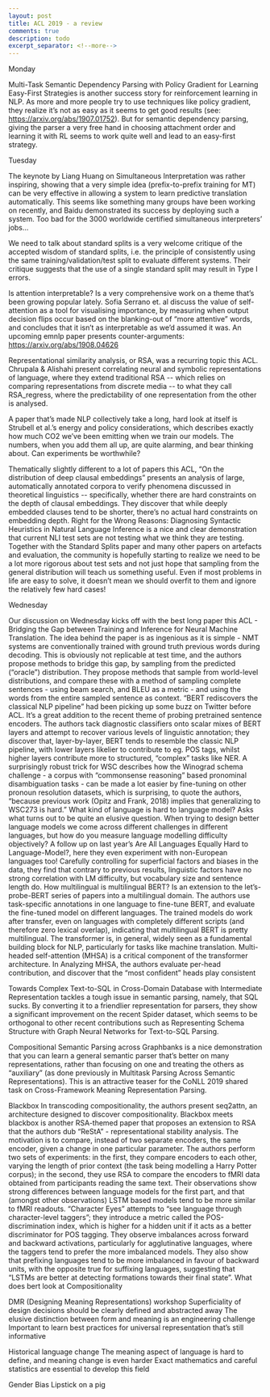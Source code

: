 ```yaml
---
layout: post
title: ACL 2019 - a review 
comments: true
description: todo
excerpt_separator: <!--more-->
---
```


Monday

Multi-Task Semantic Dependency Parsing with Policy Gradient for Learning Easy-First Strategies is another success story for reinforcement learning in NLP. As more and more people try to use techniques like policy gradient, they realize it’s not as easy as it seems to get good results (see: https://arxiv.org/abs/1907.01752). But for semantic dependency parsing, giving the parser a very free hand in choosing attachment order and learning it with RL seems to work quite well and lead to an easy-first strategy. 

Tuesday

The keynote by Liang Huang on Simultaneous Interpretation was rather inspiring, showing that a very simple idea (prefix-to-prefix training for MT) can be very effective in allowing a system to learn predictive translation automatically. This seems like something many groups have been working on recently, and Baidu demonstrated its success by deploying such a system. Too bad for the 3000 worldwide certified simultaneous interpreters’ jobs...

We need to talk about standard splits is a very welcome critique of the accepted wisdom of standard splits, i.e. the principle of consistently using the same training/validation/test split to evaluate different systems. Their critique suggests that the use of a single standard split may result in Type I errors. 

Is attention interpretable? Is a very comprehensive work on a theme that’s been growing popular lately. Sofia Serrano et. al discuss the value of self-attention as a tool for visualising importance, by measuring when output decision flips occur based on the blanking-out of “more attentive” words, and concludes that it isn’t as interpretable as we’d assumed it was. An upcoming emnlp paper presents counter-arguments: https://arxiv.org/abs/1908.04626

Representational similarity analysis, or RSA, was a recurring topic this ACL. Chrupala & Alishahi present correlating neural and symbolic representations of language, where they extend traditional RSA -- which relies on comparing representations from discrete media -- to what they call RSA_regress, where the predictability of one representation from the other is analysed.

A paper that’s made NLP collectively take a long, hard look at itself is Strubell et al.’s energy and policy considerations, which describes exactly how much CO2 we’ve been emitting when we train our models. The numbers, when you add them all up, are quite alarming, and bear thinking about. Can experiments be worthwhile? 

Thematically slightly different to a lot of papers this ACL, “On the distribution of deep clausal embeddings” presents an analysis of large, automatically annotated corpora to verify phenomena discussed in theoretical linguistics -- specifically, whether there are hard constraints on the depth of clausal embeddings. They discover that while deeply embedded clauses tend to be shorter, there’s no actual hard constraints on embedding depth.
Right for the Wrong Reasons: Diagnosing Syntactic Heuristics in Natural Language Inference is a nice and clear demonstration that current NLI test sets are not testing what we think they are testing. Together with the Standard Splits paper and many other papers on artefacts and evaluation, the community is hopefully starting to realize we need to be a lot more rigorous about test sets and not just hope that sampling from the general distribution will teach us something useful. Even if most problems in life are easy to solve, it doesn’t mean we should overfit to them and ignore the relatively few hard cases!

Wednesday

Our discussion on Wednesday kicks off with the best long paper this ACL - Bridging the Gap between Training and Inference for Neural Machine Translation. The idea behind the paper is as ingenious as it is simple - NMT systems are conventionally trained with ground truth previous words during decoding. This is obviously not replicable at test time, and the authors propose methods to bridge this gap, by sampling from the predicted (“oracle”) distribution. They propose methods that sample from world-level distributions, and compare these with a method of sampling complete sentences - using beam search, and BLEU as a metric - and using the words from the entire sampled sentence as context. 
“BERT rediscovers the classical NLP pipeline” had been picking up some buzz on Twitter before ACL. It’s a great addition to the recent theme of probing pretrained sentence encoders. The authors tack diagnostic classifiers onto scalar mixes of BERT layers and attempt to recover various levels of linguistic annotation; they discover that, layer-by-layer, BERT tends to resemble the classic NLP pipeline, with lower layers likelier to contribute to eg. POS tags, whilst higher layers contribute more to structured, “complex” tasks like NER.
A surprisingly robust trick for WSC describes how the Winograd schema challenge - a corpus with “commonsense reasoning” based pronominal disambiguation tasks - can be made a lot easier by fine-tuning on other pronoun resolution datasets, which is surprising, to quote the authors, “because previous work (Opitz and Frank, 2018) implies that generalizing to WSC273 is hard.” 
What kind of language is hard  to language model? Asks what turns out to be quite an elusive question. When trying to design better language models we come across different challenges in different languages, but how do you measure language modelling difficulty objectively? A follow up on last year’s Are All Languages Equally Hard to Language-Model?, here they even experiment with non-European languages too! Carefully controlling for superficial factors and biases in the data, they find that contrary to previous results, linguistic factors have no strong correlation with LM difficulty, but vocabulary size and sentence length do.
How multilingual is multilingual BERT? Is an extension to the let’s-probe-BERT series of papers into a multilingual domain. The authors use task-specific annotations in one language to fine-tune BERT, and evaluate the fine-tuned model on different languages. The trained models do work after transfer, even on languages with completely different scripts (and therefore zero lexical overlap), indicating that multilingual BERT is pretty multilingual. 
The transformer is, in general, widely seen as a fundamental building block for NLP, particularly for tasks like machine translation. Multi-headed self-attention (MHSA) is a critical component of the transformer architecture. In Analyzing MHSA, the authors evaluate per-head contribution, and discover that the “most confident” heads play consistent 

Towards Complex Text-to-SQL in Cross-Domain Database with Intermediate Representation tackles a tough issue in semantic parsing, namely, that SQL sucks. By converting it to a friendlier representation for parsers, they show a significant improvement on the recent Spider dataset, which seems to be orthogonal to other recent contributions such as Representing Schema Structure with Graph Neural Networks for Text-to-SQL Parsing.

Compositional Semantic Parsing across Graphbanks is a nice demonstration that you can learn a general semantic parser that’s better on many representations, rather than focusing on one and treating the others as “auxiliary” (as done previously in Multitask Parsing Across Semantic Representations). This is an attractive teaser for the CoNLL 2019 shared task on Cross-Framework Meaning Representation Parsing.

Blackbox
In transcoding compositionality, the authors present seq2attn, an architecture designed to discover compositionality.
Blackbox meets blackbox is another RSA-themed paper that proposes an extension to RSA that the authors dub “ReStA” - representational stability analysis. The motivation is to compare, instead of two separate encoders, the same encoder, given a change in one particular parameter. The authors perform two sets of experiments: in the first, they compare encoders to each other, varying the length of prior context (the task being modelling a Harry Potter corpus); in the second, they use RSA to compare the encoders to fMRI data obtained from participants reading the same text. Their observations show strong differences between language models for the first part, and that (amongst other observations) LSTM based models tend to be more similar to fMRI readouts.
“Character Eyes” attempts to “see language through character-level taggers”; they introduce a metric called the POS-discrimination index, which is higher for a hidden unit if it acts as a better discriminator for POS tagging. They observe imbalances across forward and backward activations, particularly for agglutinative languages, where the taggers tend to prefer the more imbalanced models. They also show that prefixing languages tend to be more imbalanced in favour of backward units, with the opposite true for suffixing languages, suggesting that “LSTMs are better at detecting formations towards their final state”.
What does bert look at
Compositionality

DMR (Designing Meaning Representations) workshop
Superficiality of design decisions should be clearly defined and abstracted away
The elusive distinction between form and meaning is an engineering challenge
Important to learn best practices for universal representation that’s still informative

Historical language change
The meaning aspect of language is hard to define, and meaning change is even harder
Exact mathematics and careful statistics are essential to develop this field

Gender Bias
Lipstick on a pig

